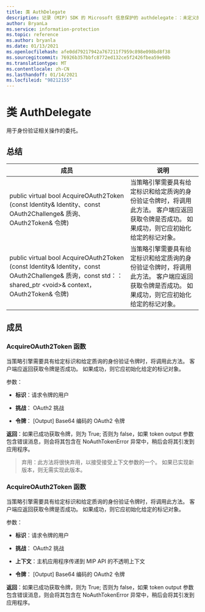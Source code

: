 ```yaml
---
title: 类 AuthDelegate
description: 记录 (MIP) SDK 的 Microsoft 信息保护的 authdelegate：：未定义的类。
author: BryanLa
ms.service: information-protection
ms.topic: reference
ms.author: bryanla
ms.date: 01/13/2021
ms.openlocfilehash: afe0dd79217942a767211f7959c898e098bd8f38
ms.sourcegitcommit: 76926b357bbfc8772ed132ce5f2426fbea59e98b
ms.translationtype: MT
ms.contentlocale: zh-CN
ms.lasthandoff: 01/14/2021
ms.locfileid: "98212155"
---
```

# <a name="class-authdelegate"></a>类 AuthDelegate 
用于身份验证相关操作的委托。
  
## <a name="summary"></a>总结
 成员                        | 说明                                
--------------------------------|---------------------------------------------
public virtual bool AcquireOAuth2Token (const Identity& Identity、const OAuth2Challenge& 质询、OAuth2Token& 令牌)   |  当策略引擎需要具有给定标识和给定质询的身份验证令牌时，将调用此方法。 客户端应返回获取令牌是否成功。 如果成功，则它应初始化给定的标记对象。
public virtual bool AcquireOAuth2Token (const Identity& Identity，const OAuth2Challenge& 质询，const std：： shared_ptr \<void\>& context，OAuth2Token& 令牌)   |  当策略引擎需要具有给定标识和给定质询的身份验证令牌时，将调用此方法。 客户端应返回获取令牌是否成功。 如果成功，则它应初始化给定的标记对象。
  
## <a name="members"></a>成员
  
### <a name="acquireoauth2token-function"></a>AcquireOAuth2Token 函数
当策略引擎需要具有给定标识和给定质询的身份验证令牌时，将调用此方法。 客户端应返回获取令牌是否成功。 如果成功，则它应初始化给定的标记对象。

参数：  
* **标识**：请求令牌的用户 


* **挑战**： OAuth2 挑战 


* **令牌**： [Output] Base64 编码的 OAuth2 令牌



  
**返回**：如果已成功获取令牌，则为 True; 否则为 false，如果 token output 参数包含错误消息，则会将其包含在 NoAuthTokenError 异常中，稍后会将其引发到应用程序。
> 弃用：此方法将很快弃用，以接受接受上下文参数的一个。 如果已实现新版本，则无需实现此版本。
  
### <a name="acquireoauth2token-function"></a>AcquireOAuth2Token 函数
当策略引擎需要具有给定标识和给定质询的身份验证令牌时，将调用此方法。 客户端应返回获取令牌是否成功。 如果成功，则它应初始化给定的标记对象。

参数：  
* **标识**：请求令牌的用户 


* **挑战**： OAuth2 挑战 


* **上下文**：主机应用程序传递到 MIP API 的不透明上下文 


* **令牌**： [Output] Base64 编码的 OAuth2 令牌



  
**返回**：如果已成功获取令牌，则为 True; 否则为 false，如果 token output 参数包含错误消息，则会将其包含在 NoAuthTokenError 异常中，稍后会将其引发到应用程序。